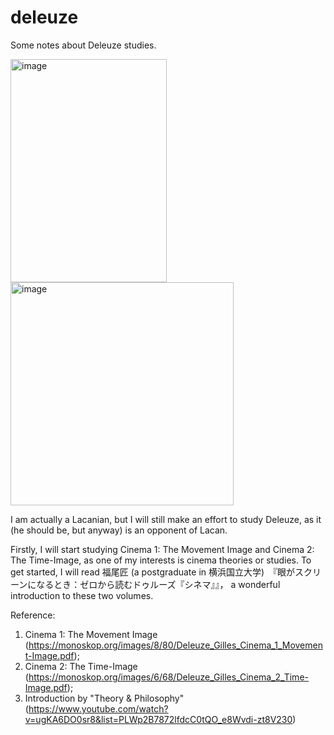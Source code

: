 # deleuze
Some notes about Deleuze studies.

<img width="250" height="357" alt="image" src="https://github.com/user-attachments/assets/8ddaeb6c-c4fb-4544-876e-8a0de50f9438" /> <img width="357" height="357" alt="image" src="https://github.com/user-attachments/assets/3537ebe6-76b7-4d9c-aa7e-7f82bd1a9872" />

I am actually a Lacanian, but I will still make an effort to study Deleuze, as it (he should be, but anyway) is an opponent of Lacan.

Firstly, I will start studying Cinema 1: The Movement Image and Cinema 2: The Time-Image, as one of my interests is cinema theories or studies. 
To get started, I will read 福尾匠 (a postgraduate in 横浜国立大学)　『眼がスクリーンになるとき：ゼロから読むドゥルーズ『シネマ』』， a wonderful introduction to these two volumes.

Reference:
1. Cinema 1: The Movement Image (https://monoskop.org/images/8/80/Deleuze_Gilles_Cinema_1_Movement-Image.pdf);
2. Cinema 2: The Time-Image (https://monoskop.org/images/6/68/Deleuze_Gilles_Cinema_2_Time-Image.pdf);
3. Introduction by "Theory & Philosophy" (https://www.youtube.com/watch?v=ugKA6DO0sr8&list=PLWp2B7872lfdcC0tQO_e8Wvdi-zt8V230)
